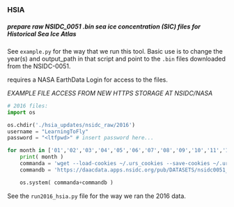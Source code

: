 ### HSIA
##### prepare raw NSIDC_0051 .bin sea ice concentration (SIC) files for Historical Sea Ice Atlas

See `example.py` for the way that we run this tool. Basic use is to change the year(s) and output_path
in that script and point to the `.bin` files downloaded from the NSIDC-0051.

requires a NASA EarthData Login for access to the files.

*EXAMPLE FILE ACCESS FROM NEW HTTPS STORAGE AT NSIDC/NASA*
```python
# 2016 files:
import os

os.chdir('./hsia_updates/nsidc_raw/2016')
username = "LearningToFly"
password = "<ltfpwd>" # insert password here...

for month in ['01','02','03','04','05','06','07','08','09','10','11','12']:
	print( month )
	commanda = 'wget --load-cookies ~/.urs_cookies --save-cookies ~/.urs_cookies --keep-session-cookies --no-check-certificate --auth-no-challenge=on -r --reject "index.html*" -np -e robots=off --user {} --password {} '.format( username, password )
	commandb = 'https://daacdata.apps.nsidc.org/pub/DATASETS/nsidc0051_gsfc_nasateam_seaice/final-gsfc/north/monthly/nt_2016{}_f17_v1.1_n.bin'.format( month )

	os.system( commanda+commandb )
```

See the `run2016_hsia.py` file for the way we ran the 2016 data.


